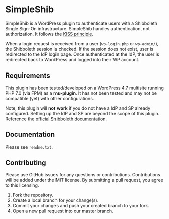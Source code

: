 # SimpleShib
SimpleShib is a WordPress plugin to authenticate users with a Shibboleth Single Sign-On infrastructure. SimpleShib handles authentication, not authorization. It follows the [KISS principle](https://en.wikipedia.org/wiki/KISS_principle).

When a login request is received from a user (`wp-login.php` or `wp-admin/`), the Shibboleth session is checked. If the session does not exist, user is redirected to the IdP login page. Once authenticated at the IdP, the user is redirected back to WordPress and logged into their WP account.

## Requirements
This plugin has been tested/developed on a WordPress 4.7 multisite running PHP 7.0 (via FPM) as a __mu-plugin__. It has not been tested and may not be compatible (yet) with other configurations.

Note, this plugin will __not work__ if you do not have a IdP and SP already configured. Setting up the IdP and SP are beyond the scope of this plugin. Reference the [official Shibboleth documentation](https://wiki.shibboleth.net).

## Documentation
Please see `readme.txt`.

## Contributing
Please use GitHub issues for any questions or contributions. Contributions will be added under the MIT license. By submitting a pull request, you agree to this licensing.

1. Fork the repository.
2. Create a local branch for your change(s).
3. Commit your changes and push your created branch to your fork.
4. Open a new pull request into our master branch.
